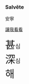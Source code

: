 ### Salvēte
安寧

<a href="Tesutodesu.HTML">讓我看看</a>


<FONT SIZE=6>
															<RB>甚</RB><RP>(</RP><RT><FONT SIZE=4>심</FONT><BR> </RT><RP>)</RP><RB>深</RB><RP>(</RP><RT><FONT SIZE=4>심</FONT><BR> </RT><RP>)</RP>해
					<P>
						

<!--
**nymphicosaurushollandicus0394/nymphicosaurushollandicus0394** is a ✨ _special_ ✨ repository because its `README.md` (this file) appears on your GitHub profile.

Here are some ideas to get you started:

- 🔭 I’m currently working on ...
- 🌱 I’m currently learning ...
- 👯 I’m looking to collaborate on ...
- 🤔 I’m looking for help with ...
- 💬 Ask me about ...
- 📫 How to reach me: ...
- 😄 Pronouns: ...
- ⚡ Fun fact: ...
-->
